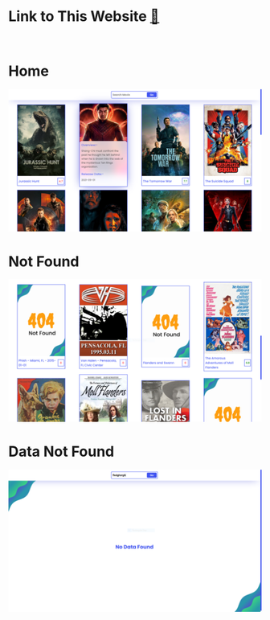 # Link to This Website [🔗][website]
[website]: https://moviesapisearch.netlify.app/
<br>

# Home
<img src="screenshots/home.PNG">

# Not Found
<img src="screenshots/notfound.PNG">

# Data Not Found
<img src="screenshots/datanotfound.PNG">
